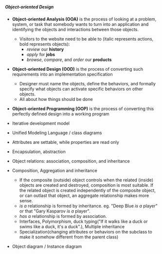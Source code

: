##### Object-oriented Design
- **Object-oriented Analysis (OOA)** is the process of looking at a problem, system, or task that somebody wants to turn into an application and identifying the objects and interactions between those objects. 
    - Visitors to the website need to be able to (italic represents actions, bold represents objects):
        - _review_ our **history**
        - _apply_ for **jobs**
        - _browse_, _compare_, and _order_ our **products**

- **Object-oriented Design (OOD)** is the process of converting such requirements into an implementation specification
    - Designer must name the objects, define the behaviors, and formally specify what objects can activate specific behaviors on other objects.
    - All about how things should be done

- **Object-oriented Programming (OOP)** is the process of converting this perfectly defined design into a working program
- Iterative development model
- Unified Modeling Language / class diagrams
- Attributes are settable, while properties are read only
- Encapsulation, abstraction
- Object relations: association, composition, and inheritance
- Composition, Aggregation and inheritance
    -  If the composite (outside) object controls when the related (inside) objects are created and destroyed, composition is most suitable. If the related object is created independently of the composite object, or can outlast that object, an aggregate relationship makes more sense.
    -  _is a_ relationship is formed by inheritance. eg. "Deep Blue _is a_ player" or that "Gary Kasparov _is a_ player".
    - _has a_ relationship is formed by association.
    - Interfaces, Polymorphism, duck typing("If it walks like a duck or swims like a duck, it's a duck".), Multiple inheritance
    - Specialization(changing attributes or behaviors on the subclass to make it somehow different from the parent class)
- Object diagram / Instance diagram
